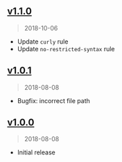 ## [v1.1.0]
> 2018-10-06

* Update `curly` rule
* Update `no-restricted-syntax` rule

[v1.1.0]: https://github.com/patientslikeme/eslint-config-patientslikeme/compare/v1.0.1...v1.1.0

## [v1.0.1]
> 2018-08-08

* Bugfix: incorrect file path

[v1.0.1]: https://github.com/patientslikeme/eslint-config-patientslikeme/compare/v1.0.0...v1.0.1

## [v1.0.0]
> 2018-08-08

* Initial release

[v1.0.0]: https://github.com/patientslikeme/eslint-config-patientslikeme/compare/0631eb9e...v1.0.0
